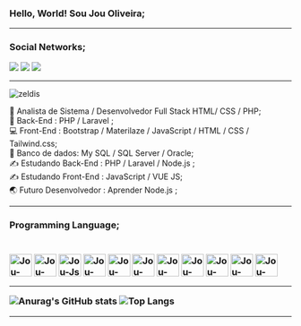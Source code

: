  <h3> Hello, World! Sou Jou Oliveira;</h3>
 <hr>
 <div>
 <h3> Social Networks;</h3>
 <a href = "https://twitter.com/X4ndex" target="_blank"><img src="https://img.shields.io/badge/Twitter-1DA1F2?style=for-the-badge&logo=twitter&logoColor=white" target = "_blank"></a>
  <a href = "https://br.linkedin.com/in/joualexandre" target="_blank"><img src="https://img.shields.io/badge/LinkedIn-0077B5?style=for-the-badge&logo=linkedin&logoColor=white" target = "_blank"></a>
  <a href = "https://www.instagram.com/jou.alexandre/" target="_blank"><img src="https://img.shields.io/badge/Instagram-E4405F?style=for-the-badge&logo=instagram&logoColor=white" target = "_blank"></a>
 </div>
 <hr>




![zeldis](https://github.com/jo0u/jo0u/assets/69989169/f679fe92-eefa-4936-ba85-8600fd08fce2)

<!--![Artisan](https://c.tenor.com/rCaIUO0MP-EAAAAC/mario-pixel-art.gif)-->

🧠 Analista de Sistema / Desenvolvedor Full Stack HTML/ CSS / PHP; <br>
🧰 Back-End :  PHP / Laravel ; <br>
💻 Front-End : Bootstrap / Materilaze / JavaScript / HTML / CSS / Tailwind.css; <br>
💾 Banco de dados: My SQL / SQL Server / Oracle; <br>
✍️ Estudando Back-End :  PHP / Laravel / Node.js ; <br>
✍️ Estudando Front-End :  JavaScript  / VUE JS;  <br>
🌏 Futuro Desenvolvedor : Aprender Node.js ; <br>
  <hr>
  <h3> Programming Language; <h3>
  <div style="display : inline_block"><br>
  <img align="center" alt="Jou-HTML" height"30" width="40" src="https://cdn.jsdelivr.net/gh/devicons/devicon/icons/html5/html5-original.svg"> 
  <img align="center" alt="Jou-Css" height"30" width="40" src="https://cdn.jsdelivr.net/gh/devicons/devicon/icons/css3/css3-original.svg">
  <img align="center" alt="Jou-Js" height"30" width="40" src="https://cdn.jsdelivr.net/gh/devicons/devicon/icons/javascript/javascript-original.svg">
  <img align="center" alt="Jou-Bootstrap" height"30" width="40" src="https://cdn.jsdelivr.net/gh/devicons/devicon/icons/bootstrap/bootstrap-original.svg">
   <img align="center" alt="Jou-PHP" height"30" width="40" src="https://cdn.jsdelivr.net/gh/devicons/devicon/icons/python/python-original.svg">
  <img align="center" alt="Jou-PHP" height"30" width="40" src="https://cdn.jsdelivr.net/gh/devicons/devicon/icons/php/php-original.svg">
  <img align="center" alt="Jou-Java" height"30" width="40" src="https://cdn.jsdelivr.net/gh/devicons/devicon/icons/java/java-original-wordmark.svg">
  <img align="center" alt="Jou-Mysql" height"30" width="40" src="https://cdn.jsdelivr.net/gh/devicons/devicon/icons/mysql/mysql-original-wordmark.svg">
  <img align="center" alt="Jou-Postgersql" height"30" width="40" src="https://cdn.jsdelivr.net/gh/devicons/devicon/icons/postgresql/postgresql-original-wordmark.svg">
  <img align="center" alt="Jou-Node-JS" height"30" width="40" src="https://cdn.jsdelivr.net/gh/devicons/devicon/icons/nodejs/nodejs-original.svg" />
<img align="center" alt="Jou-SQLServer" height"30" width="40" src="https://cdn.jsdelivr.net/gh/devicons/devicon/icons/microsoftsqlserver/microsoftsqlserver-plain-wordmark.svg" />
  
   
          
  
</div>
  <hr>
  
![Anurag's GitHub stats](https://github-readme-stats.vercel.app/api?username=jo0u&theme=radical&show_icons=true)
![Top Langs](https://github-readme-stats.vercel.app/api/top-langs/?username=jo0u&theme=radical&layout=compact)

 
 <hr>
 
 


